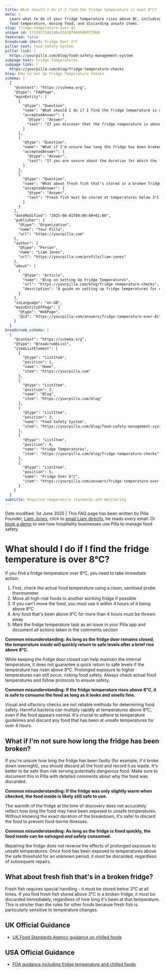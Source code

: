 ```yaml
---
title: What should I do if I find the fridge temperature is over 8°C?
meta: >
  Learn what to do if your fridge temperature rises above 8C, including checking
  food temperature, moving food, and discarding unsafe items.
slug: fridge-temperature-over-8c
unique id: 1732637342148x234387460589972960
featured: false
breadcrumb short: Fridge Over 8°C
pillar text: Food Safety System
pillar link: |
  https://yourpilla.com/blog/food-safety-management-system
subpage text: Fridge Temperatures
subpage link: |
  https://yourpilla.com/blog/fridge-temperature-checks
blog: How to Set Up Fridge Temperature Checks
schema: |
  {
    "@context": "https://schema.org",
    "@type": "FAQPage",
    "mainEntity": [
      {
        "@type": "Question",
        "name": "What should I do if I find the fridge temperature is over 8°C?",
        "acceptedAnswer": {
          "@type": "Answer",
          "text": "If you discover that the fridge temperature is above 8°C, you should immediately take the following steps: (1) Check the actual food temperature using a clean, sanitised probe thermometer. (2) Move all high-risk foods to another working fridge if possible. (3) If moving the food is not an option, use it within 4 hours of exceeding 8°C. (4) Discard any food that has been at or above 8°C for more than 4 hours to ensure safety. Remember to document all actions taken in your Pilla app and mark the fridge temperature task as an issue."
        }
      },
      {
        "@type": "Question",
        "name": "What if I'm unsure how long the fridge has been broken?",
        "acceptedAnswer": {
          "@type": "Answer",
          "text": "If you are unsure about the duration for which the fridge has been faulty, it is safest to discard all the food and record it as waste. This precaution helps prevent the risk of serving potentially harmful food. Always document the reason for discarding the food in your Pilla app with detailed comments."
        }
      },
      {
        "@type": "Question",
        "name": "What about fresh fish that's stored in a broken fridge?",
        "acceptedAnswer": {
          "@type": "Answer",
          "text": "Fresh fish must be stored at temperatures below 3°C at all times to ensure safety. If you find fresh fish stored above 3°C in a broken fridge, it must be discarded immediately, regardless of how long it's been at that temperature. This measure is crucial due to the high sensitivity of fresh fish to temperature fluctuations."
        }
      }
    ],
    "dateModified": "2025-06-01T09:00:00+01:00",
    "publisher": {
      "@type": "Organization",
      "name": "Your Pilla",
      "url": "https://yourpilla.com"
    },
    "author": {
      "@type": "Person",
      "name": "Liam Jones",
      "url": "https://yourpilla.com/profile/liam-jones"
    },
    "about": [
      {
        "@type": "Article",
        "name": "Blog on Setting Up Fridge Temperatures",
        "url": "https://yourpilla.com/blog/fridge-temperature-checks",
        "description": "A guide on setting up fridge temperatures for effective monitoring and management within the hospitality industry."
      }
    ],
    "inLanguage": "en-GB",
    "mainEntityOfPage": {
      "@type": "WebPage",
      "@id": "https://yourpilla.com/answers/fridge-temperature-over-8c"
    }
  }
breadcrumb_schema: |
  {
    "@context": "https://schema.org",
    "@type": "BreadcrumbList",
    "itemListElement": [
      {
        "@type": "ListItem",
        "position": 1,
        "name": "Home",
        "item": "https://yourpilla.com"
      },
      {
        "@type": "ListItem",
        "position": 2,
        "name": "Blog",
        "item": "https://yourpilla.com/blog"
      },
      {
        "@type": "ListItem",
        "position": 3,
        "name": "Food Safety System",
        "item": "https://yourpilla.com/blog/food-safety-management-system"
      },
      {
        "@type": "ListItem",
        "position": 4,
        "name": "Fridge Temperatures",
        "item": "https://yourpilla.com/blog/fridge-temperature-checks"
      },
      {
        "@type": "ListItem",
        "position": 5,
        "name": "Fridge Over 8°C",
        "item": "https://yourpilla.com/answers/fridge-temperature-over-8c"
      }
    ]
  }
subtitle: Required temperature standards and monitoring
---
```


Date modified: 1st June 2025 | This FAQ page has been written by Pilla Founder, [Liam Jones](https://yourpilla.com/profile/liam-jones), click to [email Liam directly](https://mailto:liam@yourpilla.com/), he reads every email. Or [book a demo](https://calendly.com/pilla/demo) to see how hospitality businesses use Pilla to manage food safety.

# What should I do if I find the fridge temperature is over 8°C?

If you find a fridge temperature over 8°C, you need to take immediate action:

1.  First, check the actual food temperature using a clean, sanitised probe thermometer
2.  Move all high-risk foods to another working fridge if possible
3.  If you can't move the food, you must use it within 4 hours of it being above 8°C
4.  Any food that's been above 8°C for more than 4 hours must be thrown away
5.  Mark the fridge temperature task as an issue in your Pilla app and document all actions taken in the comments section

**Common misunderstanding: As long as the fridge door remains closed, the temperature inside will quickly return to safe levels after a brief rise above 8°C.**

While keeping the fridge door closed can help maintain the internal temperature, it does not guarantee a quick return to safe levels if the temperature has risen above 8°C. Prolonged exposure to higher temperatures can still occur, risking food safety. Always check actual food temperatures and follow protocols to ensure safety.

**Common misunderstanding: If the fridge temperature rises above 8°C, it is safe to consume the food as long as it looks and smells fine.**

Visual and olfactory checks are not reliable methods for determining food safety. Harmful bacteria can multiply rapidly at temperatures above 8°C, even if the food appears normal. It's crucial to adhere to temperature guidelines and discard any food that has been at unsafe temperatures for over 4 hours.

## What if I'm not sure how long the fridge has been broken?

If you're unsure how long the fridge has been faulty (for example, if it broke down overnight), you should discard all the food and record it as waste. It's better to be safe than risk serving potentially dangerous food. Make sure to document this in Pilla with detailed comments about why the food was discarded.

**Common misunderstanding: If the fridge was only slightly warm when checked, the food inside is likely still safe to use.**

The warmth of the fridge at the time of discovery does not accurately reflect how long the food may have been exposed to unsafe temperatures. Without knowing the exact duration of the breakdown, it's safer to discard the food to prevent food-borne illnesses.

**Common misunderstanding: As long as the fridge is fixed quickly, the food inside can be salvaged and safely consumed.**

Repairing the fridge does not reverse the effects of prolonged exposure to unsafe temperatures. Once food has been exposed to temperatures above the safe threshold for an unknown period, it must be discarded, regardless of subsequent repairs.

## What about fresh fish that's in a broken fridge?

Fresh fish requires special handling - it must be stored below 3°C at all times. If you find fresh fish stored above 3°C in a broken fridge, it must be discarded immediately, regardless of how long it's been at that temperature. This is stricter than the rules for other foods because fresh fish is particularly sensitive to temperature changes.

## UK Official Guidance

-   [UK Food Standards Agency guidance on chilled foods](https://www.food.gov.uk/safety-hygiene/how-to-chill-freeze-and-defrost-food-safely)

## USA Official Guidance

-   [FDA guidance including fridge temperature and chilled foods](https://www.fda.gov/consumers/consumer-updates/are-you-storing-food-safely)
